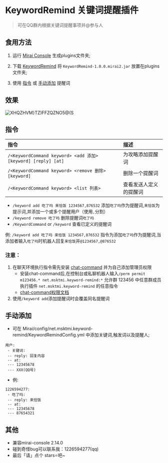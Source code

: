 # KeywordRemind 关键词提醒插件

> 可在QQ群内根据关键词提醒事项并@参与人

## 食用方法

1. 运行 [Mirai Console](https://github.com/mamoe/mirai) 生成plugins文件夹;

2. 下载 [KeywordRemind](https://github.com/MskTmi/KeywordRemind/releases) 将 `KeywordRemind-1.0.0.mirai2.jar` 放置在plugins文件夹;

3. 使用 [指令](#指令) 或 [手动添加](#手动添加) 提醒词

## 效果

![XHQZHVM}TZ)FFZQZNO5@(S](https://user-images.githubusercontent.com/87525977/229135785-dab23536-a446-48e7-911d-e8e16566ad87.png)


## 指令
| 指令                                                          | 描述          |
|:------------------------------------------------------------|:------------|
| `/<KeywordCommand keyword> <add 添加> [keyword] [reply] [at]` | 为攻略添加提醒词    |
| `/<KeywordCommand keyword> <remove 删除> [keyword]`           | 删除一个提醒词     |
| `/<KeywordCommand keyword> <list 列表>`                       | 查看发送人定义的提醒词 |

- `/keyword add 吃了吗 来恰饭 1234567,876532` 添加`吃了吗`作为提醒词,`来恰饭`为提示词,并添加一个或多个提醒用户（使用`,`分割）
- `/keyword remove 吃了吗` 删除提醒词`吃了吗`
- `/KeywordCommand` or `/keyword` 查看已定义的提醒词

例: `/keyword add 吃了吗 来恰饭 1234567,876532` 指令为添加`吃了吗`作为提醒词,当添加者输入`吃了吗`时机器人回复`来恰饭`并`@1234567,@876532`


### 注意：
1. 在聊天环境执行指令需先安装 [chat-command](https://github.com/project-mirai/chat-command) 并为自己添加管理员权限
    - 安装chat-command后,在控制台或私聊机器人输入`/perm permit m123456.* net.msktmi.keyword-remind:*` 允许群 123456 中任意群成员 执行插件 `net.msktmi.keyword-remind` 的任意指令
    - [chat-command权限文档](https://docs.mirai.mamoe.net/console/BuiltInCommands.html#permissioncommand)
2. 使用`/keyword add`添加提醒词时会覆盖同名提醒词

## 手动添加

- 可在 Mirai/config/net.msktmi.keyword-remind/KeywordRemindConfig.yml 中添加关键词,触发词以及提醒人;
``` 
用户:
 - 关键词:
 -- reply: 回复内容
 -- at:
 --- 12345678
 --- XXX(QQ号)
 ```
- 例:
``` 
1226594277:
 - 吃了吗:
 -- reply: 来恰饭
 -- at:
 --- 12345678
 --- 87654321 
 ```

## 其他
- 兼容mirai-console 2.14.0
- 碰到奇怪bug可以联系我：1226594277(qq)
- 最后「请」点个 stars⭐吧~
